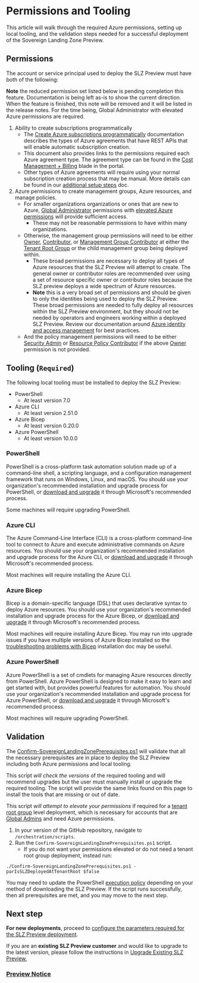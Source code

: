 # Permissions and Tooling

This article will walk through the required Azure permissions, setting up local tooling, and the validation steps needed for a successful deployment of the Sovereign Landing Zone Preview.

## Permissions

The account or service principal used to deploy the SLZ Preview must have both of the following:

**Note** the reduced permission set listed below is pending completion this feature. Documentation is being left as-is to show the current direction. When the feature is finished, this note will be removed and it will be listed in the release notes. For the time being, Global Administrator with elevated Azure permissions are required.

1. Ability to create subscriptions programmatically
   * The [Create Azure subscriptions programmatically](https://learn.microsoft.com/azure/cost-management-billing/manage/programmatically-create-subscription) documentation describes the types of Azure agreements that have REST APIs that will enable automatic subscription creation.
   * This document also provides links to the permissions required each Azure agreement type. The agreement type can be found in the [Cost Management + Billing](https://learn.microsoft.com/azure/cost-management-billing/manage/view-all-accounts#check-the-type-of-your-account) blade in the portal.
   * Other types of Azure agreements will require using your normal subscription creation process that may be manual. More details can be found in our [additional setup steps](scenarios/Using-Existing-Subscriptions.md) doc.
2. Azure permissions to create management groups, Azure resources, and manage policies.
   * For smaller organizations organizations or ones that are new to Azure, [Global Administrator](https://learn.microsoft.com/azure/active-directory/roles/permissions-reference#global-administrator) permissions with [elevated Azure permissions](https://learn.microsoft.com/azure/role-based-access-control/elevate-access-global-admin) will provide sufficient access.
     * These may not be reasonable permissions to have within many organizations.
   * Otherwise, the management group permissions will need to be either [Owner](https://learn.microsoft.com/azure/role-based-access-control/built-in-roles#owner), [Contributor](https://learn.microsoft.com/azure/role-based-access-control/built-in-roles#contributor), or [Management Group Contributor](https://learn.microsoft.com/azure/role-based-access-control/built-in-roles#management-group-contributor) at either the [Tenant Root Group](https://learn.microsoft.com/azure/governance/management-groups/overview#hierarchy-of-management-groups-and-subscriptions) or the child management group being deployed within.
     * These broad permissions are necessary to deploy all types of Azure resources that the SLZ Preview will attempt to create. The general owner or contributor roles are recommended over using a set of resource specific owner or contributor roles because the SLZ preview deploys a wide spectrum of Azure resources.
     * **Note** this is a very broad set of permissions and should be given to only the identities being used to deploy the SLZ Preview. These broad permissions are needed to fully deploy all resources within the SLZ Preview environment, but they should not be needed by operators and engineers working within a deployed SLZ Preview. Review our documentation around [Azure identity and access management](https://learn.microsoft.com/azure/security/fundamentals/identity-management-best-practices) for best practices.
   * And the policy management permissions will need to be either [Security Admin](https://learn.microsoft.com/azure/role-based-access-control/built-in-roles#security-admin) or [Resource Policy Contributor](https://learn.microsoft.com/azure/role-based-access-control/built-in-roles#resource-policy-contributor) if the above [Owner](https://learn.microsoft.com/azure/role-based-access-control/built-in-roles#owner) permission is not provided.

## Tooling (`Required`)

The following local tooling must be installed to deploy the SLZ Preview:
* PowerShell
  * At least version 7.0
* Azure CLI
  * At least version 2.51.0
* Azure Bicep
  * At least version 0.20.0
* Azure PowerShell
  * At least version 10.0.0

### PowerShell

PowerShell is a cross-platform task automation solution made up of a command-line shell, a scripting language, and a configuration management framework that runs on Windows, Linux, and macOS. You should use your organization's recommended installation and upgrade process for PowerShell, or [download and upgrade](https://learn.microsoft.com/powershell/scripting/install/installing-powershell-on-windows?view=powershell-7.3) it through Microsoft's recommended process.

Some machines will require upgrading PowerShell.

### Azure CLI

The Azure Command-Line Interface (CLI) is a cross-platform command-line tool to connect to Azure and execute administrative commands on Azure resources. You should use your organization's recommended installation and upgrade process for the Azure CLI, or [download and upgrade](https://learn.microsoft.com/cli/azure/install-azure-cli) it through Microsoft's recommended process.

Most machines will require installing the Azure CLI.

### Azure Bicep

Bicep is a domain-specific language (DSL) that uses declarative syntax to deploy Azure resources. You should use your organization's recommended installation and upgrade process for the Azure Bicep, or [download and upgrade](https://learn.microsoft.com/azure/azure-resource-manager/bicep/install#azure-cli) it through Microsoft's recommended process.

Most machines will require installing Azure Bicep. You may run into upgrade issues if you have multiple versions of Azure Bicep installed so the [troubleshooting problems with Bicep](https://learn.microsoft.com/azure/azure-resource-manager/bicep/installation-troubleshoot#multiple-versions-of-bicep-cli-installed) installation doc may be useful.

### Azure PowerShell

Azure PowerShell is a set of cmdlets for managing Azure resources directly from PowerShell. Azure PowerShell is designed to make it easy to learn and get started with, but provides powerful features for automation. You should use your organization's recommended installation and upgrade process for Azure PowerShell, or [download and upgrade](https://learn.microsoft.com/powershell/azure/install-azure-powershell?view=azps-10.4.1) it through Microsoft's recommended process.

Most machines will require upgrading PowerShell.

## Validation

The [Confirm-SovereignLandingZonePrerequisites.ps1](../orchestration/scripts/Confirm-SovereignLandingZonePrerequisites.ps1) will validate that all the necessary prerequisites are in place to deploy the SLZ Preview including both Azure permissions and local tooling.

This script *will check the versions* of the required tooling and will recommend upgrades but the user must manually install or upgrade the required tooling. The script will provide the same links found on this page to install the tools that are missing or out of date.

This script *will attempt to elevate your permissions* if required for a [tenant root group](https://learn.microsoft.com/azure/governance/management-groups/overview#root-management-group-for-each-directory) level deployment, which is necessary for accounts that are [Global Admins](https://learn.microsoft.com/azure/active-directory/roles/permissions-reference#global-administrator) and need Azure permissions.

1. In your version of the GitHub repository, navigate to `/orchestration/scripts`.
2. Run the `Confirm-SovereignLandingZonePrerequisites.ps1` script.
   * If you do not want your permissions elevated or do not need a tenant root group deployment, instead run:
   
```./Confirm-SovereignLandingZonePrerequisites.ps1 -parIsSLZDeployedAtTenantRoot $false```

You may need to update the PowerShell [execution policy](https://learn.microsoft.com/powershell/module/microsoft.powershell.security/set-executionpolicy?view=powershell-7.3) depending on your method of downloading the SLZ Preview. If the script runs successfully, then all prerequisites are met, and you may move to the next step.

## Next step

**For new deployments**, proceed to [configure the parameters required for the SLZ Preview deployment](07-Deployment-Parameters.md).

If you are an **existing SLZ Preview customer** and would like to upgrade to the latest version, please follow the instructions in [Upgrade Existing SLZ Preview.](06-Upgrade-Existing-SLZ-Preview.md)

### [Preview Notice](./PREVIEW.md)
